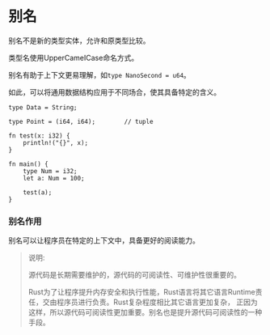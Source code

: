 # 别名

别名不是新的类型实体，允许和原类型比较。

类型名使用UpperCameICase命名方式。

别名有助于上下文更易理解，如`type NanoSecond = u64`。

如此，可以将通用数据结构应用于不同场合，使其具备特定的含义。

```
type Data = String;

type Point = (i64, i64);        // tuple
```

```
fn test(x: i32) {
    println!("{}", x);
}

fn main() {
    type Num = i32;
    let a: Num = 100;

    test(a);
}
```


### 别名作用

别名可以让程序员在特定的上下文中，具备更好的阅读能力。

> 说明:
> 
> 源代码是长期需要维护的，源代码的可阅读性、可维护性很重要的。
>
> Rust为了让程序提升内存安全和执行性能，Rust语言将其它语言Runtime责任，交由程序员进行负责。Rust复杂程度相比其它语言更加复杂，
> 正因为这样，所以源代码可阅读性更加重要。别名也是提升源代码可阅读性的一种手段。